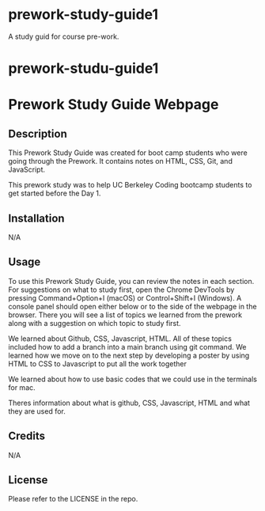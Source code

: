 # prework-study-guide1
A study guid for course pre-work. 

# prework-studu-guide1

# Prework Study Guide Webpage

## Description

This Prework Study Guide was created for boot camp students who were going through the Prework. It contains notes on HTML, CSS, Git, and JavaScript.

This prework study was to help UC Berkeley Coding bootcamp students to get started before the Day 1. 
## Installation

N/A

## Usage

To use this Prework Study Guide, you can review the notes in each section. For suggestions on what to study first, open the Chrome DevTools by pressing Command+Option+I (macOS) or Control+Shift+I (Windows). A console panel should open either below or to the side of the webpage in the browser. There you will see a list of topics we learned from the prework along with a suggestion on which topic to study first.

We learned about Github, CSS, Javascript, HTML. All of these topics included how to add a branch into a main branch using git command. We learned how we move on to the next step by developing a poster by using HTML to CSS to Javascript to put all the work together

We learned about how to use basic codes that we could use in the terminals for mac.

Theres information about what is github, CSS, Javascript, HTML and what they are used for. 

## Credits

N/A

## License

Please refer to the LICENSE in the repo.
